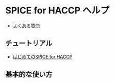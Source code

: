 # SPICE for HACCP ヘルプ
- [よくある質問](https://fam-time.github.io/spice-haccp/help.html)
## チュートリアル
- [はじめてのSPICE for HACCP](https://fam-time.github.io/spice-haccp/tutorials/1.html)
## 基本的な使い方
